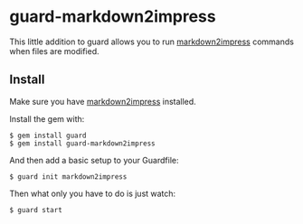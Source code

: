 # guard-markdown2impress

This little addition to guard allows you to run [markdown2impress](https://github.com/yoshiki/markdown2impress)
commands when files are modified.

## Install

Make sure you have [markdown2impress](https://github.com/yoshiki/markdown2impress) installed.

Install the gem with:

    $ gem install guard
    $ gem install guard-markdown2impress

And then add a basic setup to your Guardfile:

    $ guard init markdown2impress

Then what only you have to do is just watch:

    $ guard start

